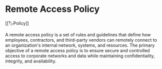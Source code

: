 
# Remote Access Policy

[[🏷️Policy]]

A remote access policy is a set of rules and guidelines that define how employees, contractors, and third-party vendors can remotely connect to an organization's internal network, systems, and resources. The primary objective of a remote access policy is to ensure secure and controlled access to corporate networks and data while maintaining confidentiality, integrity, and availability.
